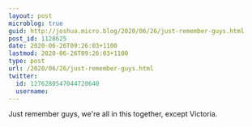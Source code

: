 ```yaml
---
layout: post
microblog: true
guid: http://joshua.micro.blog/2020/06/26/just-remember-guys.html
post_id: 1128625
date: 2020-06-26T09:26:03+1100
lastmod: 2020-06-26T09:26:03+1100
type: post
url: /2020/06/26/just-remember-guys.html
twitter:
  id: 1276280547044720640
  username: 
---
```

Just remember guys, we're all in this together, except Victoria.
